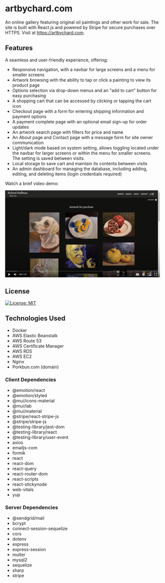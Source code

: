 # artbychard.com

An online gallery featuring original oil paintings and other work for sale. The site is built with React.js and powered by Stripe for secure purchases over HTTPS. Visit at https://artbychard.com.

## Features
A seamless and user-friendly experience, offering:

* Responsive navigation, with a navbar for large screens and a menu for smaller screens
* Artwork browsing with the ability to tap or click a painting to view its product page
* Options selection via drop-down menus and an "add to cart" button for easy purchasing
* A shopping cart that can be accessed by clicking or tapping the cart icon
* Checkout page with a form for entering shipping information and payment options
* A payment complete page with an optional email sign-up for order updates
* An artwork search page with filters for price and name
* An About page and Contact page with a message form for site owner communication
* Light/dark mode based on system setting, allows toggling located under the navbar for larger screens or within the menu for smaller screens. The setting is saved between visits.
* Local storage to save cart and maintain its contents between visits
* An admin dashboard for managing the database, including adding, editing, and deleting items (login credentials required)

Watch a brief video demo:

[![Watch the video](./client/src/assets/thumbnail.png)](https://drive.google.com/file/d/1kYkIfwzzWknv6RLEsQKCg5BbcpUUrys7/view)

## License
[![License: MIT](https://img.shields.io/badge/License-MIT-yellow.svg)](https://opensource.org/licenses/MIT)

## Technologies Used
* Docker
* AWS Elastic Beanstalk
* AWS Route 53
* AWS Certificate Manager
* AWS RDS
* AWS EC2
* Nginx
* Porkbun.com (domain)

### Client Dependencies
* @emotion/react
* @emotion/styled
* @mui/icons-material
* @mui/lab
* @mui/material
* @stripe/react-stripe-js
* @stripe/stripe-js
* @testing-library/jest-dom
* @testing-library/react
* @testing-library/user-event
* axios
* emailjs-com
* formik
* react
* react-dom
* react-query
* react-router-dom
* react-scripts
* react-stickynode
* web-vitals
* yup

### Server Dependencies
* @sendgrid/mail
* bcrypt
* connect-session-sequelize
* cors
* dotenv
* express
* express-session
* multer
* mysql2
* sequelize
* sharp
* stripe